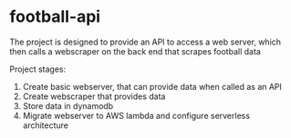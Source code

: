 # football-api
The project is designed to provide an API to access a web server, which then calls a webscraper on the back end that scrapes football data

Project stages:
1. Create basic webserver, that can provide data when called as an API
2. Create webscraper that provides data
3. Store data in dynamodb
4. Migrate webserver to AWS lambda and configure serverless architecture
